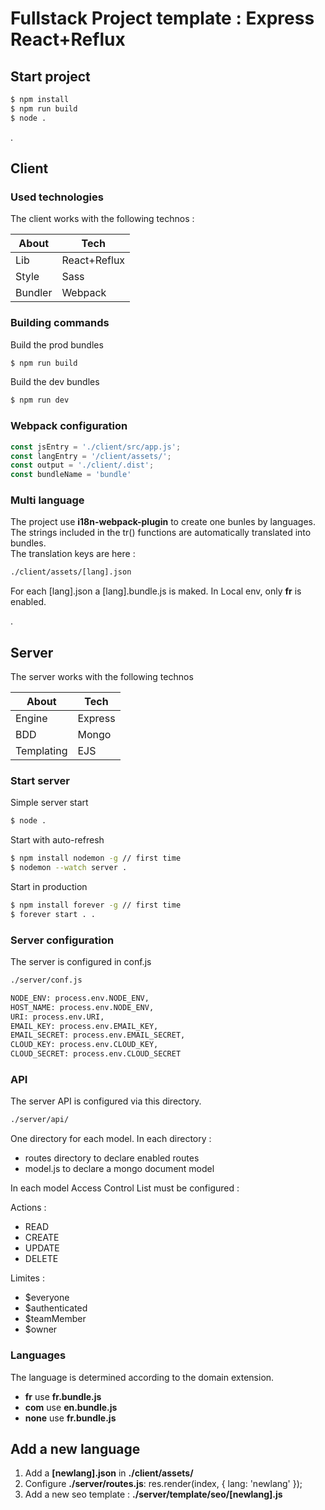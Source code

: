 # Fullstack Project template : Express React+Reflux 

## Start project
  
```sh
$ npm install
$ npm run build
$ node .
```

.
## Client

### Used technologies
The client works with the following technos : 

| About | Tech |
| ------ | ------ |
| Lib | React+Reflux |
| Style | Sass |
| Bundler | Webpack |

### Building commands
Build the prod bundles
```sh
$ npm run build
```
Build the dev bundles
```sh
$ npm run dev
```

### Webpack configuration  
  

```js
const jsEntry = './client/src/app.js';
const langEntry = '/client/assets/';
const output = './client/.dist';
const bundleName = 'bundle'
```


### Multi language

The project use **i18n-webpack-plugin** to create one bunles by languages.
The strings included in the tr() functions are automatically translated into bundles.  
The translation keys are here : 

```sh
./client/assets/[lang].json
```
For each [lang].json a [lang].bundle.js is maked.
In Local env, only **fr** is enabled.

.
## Server

The server works with the following technos  

| About | Tech |
| ------ | ------ |
| Engine | Express|
| BDD | Mongo |
| Templating | EJS |

### Start server

Simple server start
```sh
$ node .
```
Start with auto-refresh
```sh
$ npm install nodemon -g // first time
$ nodemon --watch server .
```
Start in production
```sh
$ npm install forever -g // first time
$ forever start . .
```

### Server configuration

The server is configured in conf.js
```sh
./server/conf.js
```
    
```sh
NODE_ENV: process.env.NODE_ENV,
HOST_NAME: process.env.NODE_ENV,
URI: process.env.URI,
EMAIL_KEY: process.env.EMAIL_KEY,
EMAIL_SECRET: process.env.EMAIL_SECRET,
CLOUD_KEY: process.env.CLOUD_KEY,
CLOUD_SECRET: process.env.CLOUD_SECRET
```
### API
The server API is configured via this directory.
```sh
./server/api/
```
    
One directory for each model.
In each directory : 
 - routes directory to declare enabled routes
 - model.js to declare a mongo document model

In each model Access Control List must be configured :

Actions : 
  - READ
  - CREATE
  - UPDATE
  - DELETE
 
Limites :
  - $everyone 
  - $authenticated
  - $teamMember
  - $owner


### Languages

The language is determined according to the domain extension.

* **fr** use  **fr.bundle.js**
* **com** use  **en.bundle.js**
* **none** use **fr.bundle.js**


## Add a new language

  1.  Add a **[newlang].json** in **./client/assets/**
  2.  Configure  **./server/routes.js**:   res.render(index, { lang: 'newlang' });
  3.  Add a new seo template  :   **./server/template/seo/[newlang].js**   
